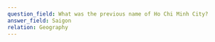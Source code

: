```yaml
---
question_field: What was the previous name of Ho Chi Minh City?
answer_field: Saigon
relation: Geography
---
```


